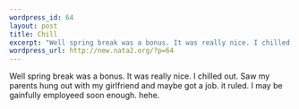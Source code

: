 ```yaml
--- 
wordpress_id: 64
layout: post
title: Chill
excerpt: "Well spring break was a bonus. It was really nice. I chilled out. Saw my parents hung out with my girlfriend and maybe got a job. it ruled. I may be gainfully employeed soon enough. hehe. "
wordpress_url: http://new.nata2.org/?p=64
---
```

Well spring break was a bonus. It was really nice. I chilled out. Saw my parents hung out with my girlfriend and maybe got a job. it ruled. I may be gainfully employeed soon enough. hehe. 
